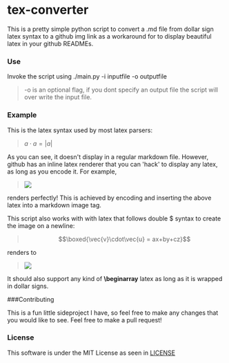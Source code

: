 # tex-converter

This is a pretty simple python script to convert a .md file from dollar sign latex syntax to a github img link as a 
workaround for to display beautiful latex in your github READMEs.

### Use

Invoke the script using ./main.py -i inputfile -o outputfile
> -o is an optional flag, if you dont specify an output file the script will over
write the input file.

### Example

This is the latex syntax used by most latex parsers:

>$a\cdot a = \lvert a \rvert$

As you can see, it doesn't display in a regular markdown file. However, github has an inline latex renderer that you can
'hack' to display any latex, as long as you encode it. For example, 

><img src="https://render.githubusercontent.com/render/math?math=a%5Ccdot%20a%20%3D%20%5Clvert%20a%20%5Crvert">

renders perfectly! This is achieved by encoding and inserting the above latex into a markdown image tag.

This script also works with with latex that follows double $ syntax to create the image on a newline:

>$$\boxed{\vec{v}\cdot\vec{u} = ax+by+cz}$$

renders to 

><img src="https://render.githubusercontent.com/render/math?math=%5Cboxed%7B%5Cvec%7Bv%7D%5Ccdot%5Cvec%7Bu%7D%20%3D%20ax%2Bby%2Bcz%7D">


It should also support any kind of **\beginarray**  latex as long as it is wrapped in dollar signs.


###Contributing

This is a fun little sideproject I have, so feel free to make any changes that you would like to see. Feel free to make a pull
request!
### License

This software is under the MIT License as seen in [LICENSE](LICENSE.md)
